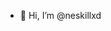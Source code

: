 - 👋 Hi, I’m @neskillxd

<!---
neskillxd/neskillxd is a ✨ special ✨ repository because its `README.md` (this file) appears on your GitHub profile.
You can click the Preview link to take a look at your changes.
--->
